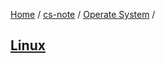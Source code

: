[Home](https://mengxianbin.github.io) /
[cs-note](https://mengxianbin.github.io/cs-note) /
[Operate System](https://mengxianbin.github.io/cs-note/content/Operate%20System) /

## [Linux](https://mengxianbin.github.io/cs-note/content/Operate%20System/Linux)
